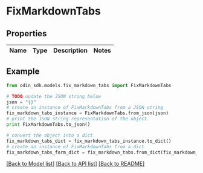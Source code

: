 # FixMarkdownTabs


## Properties

Name | Type | Description | Notes
------------ | ------------- | ------------- | -------------

## Example

```python
from odin_sdk.models.fix_markdown_tabs import FixMarkdownTabs

# TODO update the JSON string below
json = "{}"
# create an instance of FixMarkdownTabs from a JSON string
fix_markdown_tabs_instance = FixMarkdownTabs.from_json(json)
# print the JSON string representation of the object
print FixMarkdownTabs.to_json()

# convert the object into a dict
fix_markdown_tabs_dict = fix_markdown_tabs_instance.to_dict()
# create an instance of FixMarkdownTabs from a dict
fix_markdown_tabs_form_dict = fix_markdown_tabs.from_dict(fix_markdown_tabs_dict)
```
[[Back to Model list]](../README.md#documentation-for-models) [[Back to API list]](../README.md#documentation-for-api-endpoints) [[Back to README]](../README.md)



